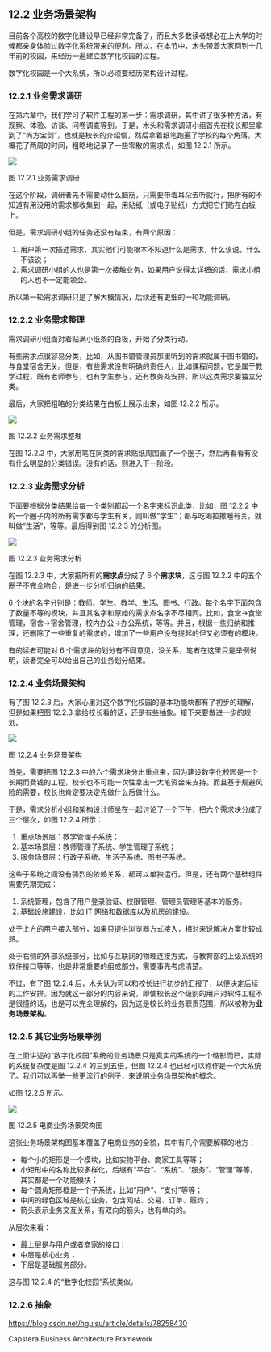 

## 12.2 业务场景架构

目前各个高校的数字化建设早已经非常完备了，而且大多数读者想必在上大学的时候都亲身体验过数字化系统带来的便利。所以，在本节中，木头带着大家回到十几年前的校园，来经历一遍建立数字化校园的过程。

数字化校园是一个大系统，所以必须要经历架构设计过程。

### 12.2.1 业务需求调研

在第六章中，我们学习了软件工程的第一步：需求调研，其中讲了很多种方法，有观察、体验、访谈、问卷调查等到。于是，木头和需求调研小组首先在校长那里拿到了“尚方宝剑”，也就是校长的介绍信，然后拿着纸笔跑遍了学校的每个角落，大概花了两周的时间，粗略地记录了一些零散的需求点，如图 12.2.1 所示。

<img src="img/Slide7.SVG"/>

图 12.2.1 业务需求调研

在这个阶段，调研者先不需要动什么脑筋，只需要带着耳朵去听就行，把所有的不知道有用没用的需求都收集到一起，用贴纸（或电子贴纸）方式把它们贴在白板上。

但是，需求调研小组的任务还没有结束，有两个原因：

1. 用户第一次描述需求，其实他们可能根本不知道什么是需求，什么该说，什么不该说；
2. 需求调研小组的人也是第一次接触业务，如果用户说得太详细的话，需求小组的人也不一定能领会。

所以第一轮需求调研只是了解大概情况，后续还有更细的一轮功能调研。

### 12.2.2 业务需求整理

需求调研小组面对着贴满小纸条的白板，开始了分类行动。

有些需求点很容易分类，比如，从图书馆管理员那里听到的需求就属于图书馆的，与食堂宿舍无关。但是，有些需求没有明确的责任人，比如课程问题，它是属于教学过程，既有老师参与，也有学生参与，还有教务处安排，所以这类需求要独立分类。

最后，大家把粗略的分类结果在白板上展示出来，如图 12.2.2 所示。

<img src="img/Slide8.SVG"/>

图 12.2.2 业务需求整理

在图 12.2.2 中，大家用笔在同类的需求贴纸周围画了一个圈子，然后再看看有没有什么明显的分类错误。没有的话，则进入下一阶段。

### 12.2.3 业务需求分析

下面要根据分类结果给每一个类别都起一个名字来标识此类，比如，图 12.2.2 中的一个圈子内的所有需求都与学生有关，则叫做“学生”；都与吃喝拉撒睡有关，就叫做“生活”，等等。最后得到图 12.2.3 的分析图。

<img src="img/Slide9.SVG"/>

图 12.2.3 业务需求分析

在图 12.2.3 中，大家把所有的**需求点**分成了 6 个**需求块**，这与图 12.2.2 中的五个圈子不完全吻合，是进一步分析归纳的结果。

6 个块的名字分别是：教师、学生、教学、生活、图书、行政。每个名字下面包含了数量不等的模块，并且其名字和原始的需求点名字不尽相同。比如，食堂$\rightarrow$食堂管理，宿舍$\rightarrow$宿舍管理，校内办公$\rightarrow$办公系统，等等。并且，根据一些归纳和推理，还删除了一些重复的需求的，增加了一些用户没有提起的但又必须有的模块。

有的读者可能对 6 个需求块的划分有不同意见，没关系，笔者在这里只是举例说明，读者完全可以给出自己的业务划分结果。

### 12.2.4 业务场景架构

有了图 12.2.3 后，大家心里对这个数字化校园的基本功能块都有了初步的理解，但是如果把图 12.2.3 拿给校长看的话，还是有些抽象。接下来要做进一步的规划。

<img src="img/Slide10.SVG"/>

图 12.2.4 业务场景架构

首先，需要把图 12.2.3 中的六个需求块分出重点来，因为建设数字化校园是一个长期而费钱的工程，校长也不可能一次性拿出一大笔资金来支持。而且基于规避风险的需要，校长也肯定要决定先做什么后做什么。

于是，需求分析小组和架构设计师坐在一起讨论了一个下午，把六个需求块分成了三个层次，如图 12.2.4 所示：

1. 重点场景层：教学管理子系统；
2. 基本场景层：教师管理子系统、学生管理子系统；
3. 服务场景层：行政子系统、生活子系统、图书子系统。

这些子系统之间没有强烈的依赖关系，都可以单独运行。但是，还有两个基础组件需要先期完成：

1. 系统管理，包含了用户登录验证、权限管理、管理员管理等基本的服务。
2. 基础设施建设，比如 IT 网络和数据库以及机房的建设。

处于上方的用户接入部分，如果只提供浏览器方式接入，相对来说解决方案比较成熟。

处于右侧的外部系统部分，比如与互联网的物理连接方式，与教育部的上级系统的软件接口等等，也是非常重要的组成部分，需要事先考虑清楚。

不过，有了图 12.2.4 后，木头认为可以和校长进行初步的汇报了，以便决定后续的工作安排。因为就这一部分的内容来说，即使校长这个级别的用户对软件工程不是很懂的话，也是可以完全理解的，因为这是校长的业务职责范围，所以被称为**业务场景架构**。

### 12.2.5 其它业务场景举例

在上面讲述的“数字化校园”系统的业务场景只是真实的系统的一个缩影而已，实际的系统复杂度是图 12.2.4 的三到五倍，但图 12.2.4 也已经可以称作是一个大系统了。我们可以再举一些更流行的例子，来说明业务场景架构的概念。

如图 12.2.5 所示。

<img src="img/Slide11.SVG"/>

图 12.2.5 电商业务场景架构图

这张业务场景架构图基本覆盖了电商业务的全貌，其中有几个需要解释的地方：

- 每个小的矩形是一个模块，比如实物平台、商家工具等等；
- 小矩形中的名称比较多样化，后缀有“平台”、“系统”、“服务”、“管理”等等，其实都是一个功能模块；
- 每个圆角矩形框是一个子系统，比如“用户”、“支付”等等；
- 中间的绿色区域是核心业务，包含网站、交易、订单、履约；
- 箭头表示业务交互关系，有双向的箭头，也有单向的。

从层次来看：

- 最上层是与用户或者商家的接口；
- 中层是核心业务；
- 下层是基础服务部分。

这与图 12.2.4 的“数字化校园”系统类似。


### 12.2.6 抽象

https://blog.csdn.net/hguisu/article/details/78258430

Capstera Business Architecture Framework
